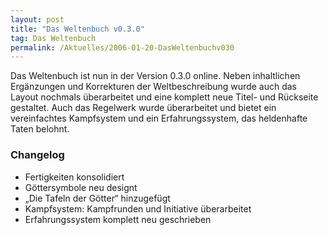 ```yaml
---
layout: post
title: "Das Weltenbuch v0.3.0"
tag: Das Weltenbuch
permalink: /Aktuelles/2006-01-20-DasWeltenbuchv030
---
```


Das Weltenbuch ist nun in der Version 0.3.0 online. Neben inhaltlichen Ergänzungen und Korrekturen der Weltbeschreibung wurde auch das Layout nochmals überarbeitet und eine komplett neue Titel- und Rückseite gestaltet. Auch das Regelwerk wurde überarbeitet und bietet ein vereinfachtes Kampfsystem und ein Erfahrungssystem, das heldenhafte Taten belohnt.

### Changelog

- Fertigkeiten konsolidiert
- Göttersymbole neu designt
- &bdquo;Die Tafeln der Götter&ldquo; hinzugefügt
- Kampfsystem: Kampfrunden und Initiative überarbeitet
- Erfahrungssystem komplett neu geschrieben


